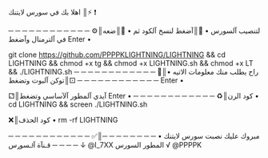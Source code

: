 ‏
⚡️║ اهلا بك في سورس لايتنك❗️

─ ─ ─ ─ ─ ─ ─ ─ ─ ─ ─ ─
⚙║لتنصيب آلسورس •
🧲║آضغط  لنسخ آلكود ثم •
🔘║ضعه في آلترمنال وآضغط Enter •

git clone https://github.com/PPPPKLIGHTNING/LIGHTNING && cd LIGHTNING  && chmod +x tg && chmod +x LIGHTNING.sh && chmod +x LT && ./LIGHTNING.sh
─ ─ ─ ─ ─ ─ ─ ─ ─ ─ ─ ─
🧲║راح يطلب منك معلومات الاتيه •
─ ─ ─ ─ ─ ─ ─ ─ ─ ─ ─ ─
⚀║توكن آلبوت وتضغط Enter •

⚁║آيدي آلمطور آلآساسي وتضغط Enter •
─ ─ ─ ─ ─ ─ ─ ─ ─ ─ ─ ─
♻️║كود الرن •
cd LIGHTNING && screen ./LIGHTNING.sh

❌║كود الحذف •
rm -rf LIGHTNING

─ ─ ─ ─ ─ ─ ─ ─ ─ ─ ─ ─
✅║مبروك عليك نصبت سورس لايتنك •
─ ─ ─ ─ ─ ─ ─ ─ ─ ─ ─ ─
قـنآة آݪـسوݛس ↓
 @I_7XX
المطور السورس √
@PPPPK
